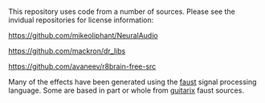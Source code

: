 This repository uses code from a number of sources. Please see the invidual repositories for license information:

https://github.com/mikeoliphant/NeuralAudio

https://github.com/mackron/dr_libs

https://github.com/avaneev/r8brain-free-src

Many of the effects have been generated using the [faust](https://github.com/grame-cncm/faust) signal processing language. Some are based in part or whole from [guitarix](https://github.com/brummer10/guitarix) faust sources.
